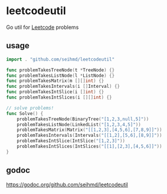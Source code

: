 # leetcodeutil
Go util for [Leetcode](https://leetcode.com/) problems

## usage

``` go
import . "github.com/seihmd/leetcodeutil"

func problemTakesTreeNode(t *TreeNode) {}
func problemTakesListNode(l *ListNode) {}
func problemTakesMatrix(m [][]int) {}
func problemTakesIntervals(i []Interval) {}
func problemTakesIntSlice(i []int) {}
func problemTakesIntSlices(i [][]int) {}

// solve problems!
func Solve() {
	problemTakesTreeNode(BinaryTree("[1,2,3,null,5]"))
	problemTakesListNode(LinkedList("[1,2,3,4,5]"))
	problemTakesMatrix(Matrix("[[1,2,3],[4,5,6],[7,8,9]]"))
	problemTakesIntervals(Intervals("[[1,2],[5,6],[8,9]]"))
	problemTakesIntSlice(IntSlice("[1,2,3]"))
	problemTakesIntSlices(IntSlices("[[1],[2,3],[4,5,6]]"))
}
```

## godoc

https://godoc.org/github.com/seihmd/leetcodeutil
